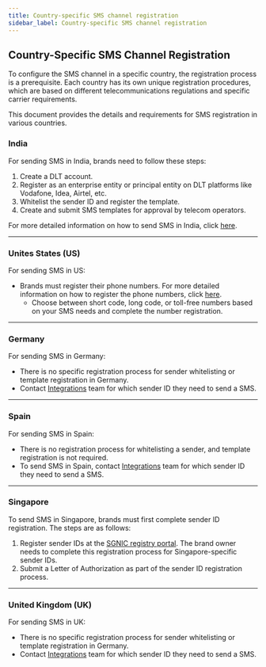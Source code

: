 ```yaml
---
title: Country-specific SMS channel registration
sidebar_label: Country-specific SMS channel registration
---
```


## Country-Specific SMS Channel Registration 

To configure the SMS channel in a specific country, the registration process is a prerequisite. Each country has its own unique registration procedures, which are based on different telecommunications regulations and specific carrier requirements.

This document provides the details and requirements for SMS registration in various countries. 

### India

For sending SMS in India, brands need to follow these steps:

1. Create a DLT account.
2. Register as an enterprise entity or principal entity on DLT platforms like Vodafone, Idea, Airtel, etc.
3. Whitelist the sender ID and register the template.
4. Create and submit SMS templates for approval by telecom operators.

For more detailed information on how to send SMS in India, click [here](https://docs.yellow.ai/docs/platform_concepts/channelConfiguration/sms-outbound-india).

***

### Unites States (US)

For sending SMS in US:

* Brands must register their phone numbers. For more detailed information on how to register the phone numbers, click [here](https://docs.yellow.ai/docs/platform_concepts/channelConfiguration/sms-phone-number-types).
   * Choose between short code, long code, or toll-free numbers based on your SMS needs and complete the number registration.

***

### Germany

For sending SMS in Germany:

* There is no specific registration process for sender whitelisting or template registration in Germany.
* Contact [Integrations](mailto:support@yellow.ai) team for which sender ID they need to send a SMS.

***

### Spain 

For sending SMS in Spain:

* There is no registration process for whitelisting a sender, and template registration is not required.
* To send SMS in Spain, contact [Integrations](mailto:support@yellow.ai) team for which sender ID they need to send a SMS.

***

### Singapore

To send SMS in Singapore, brands must first complete sender ID registration. The steps are as follows:

1. Register sender IDs at the [SGNIC registry portal](https://smsregistry.sg/web/login). The brand owner needs to complete this registration process for Singapore-specific sender IDs.
2. Submit a Letter of Authorization as part of the sender ID registration process.

***

### United Kingdom (UK)

For sending SMS in UK:

* There is no specific registration process for sender whitelisting or template registration in Germany.
* Contact [Integrations](mailto:support@yellow.ai) team for which sender ID they need to send a SMS.